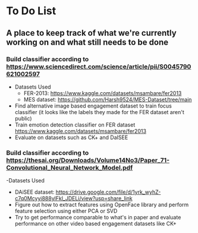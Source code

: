 # To Do List

## A place to keep track of what we're currently working on and what still needs to be done

### Build classifier according to https://www.sciencedirect.com/science/article/pii/S0045790621002597
- Datasets Used
  - FER-2013: https://www.kaggle.com/datasets/msambare/fer2013
  - MES dataset: https://github.com/Harsh9524/MES-Dataset/tree/main
- Find alternative image based engagement dataset to train focus classifier (it looks like the labels they made for the FER dataset aren't public)
- Train emotion detection classifier on FER dataset https://www.kaggle.com/datasets/msambare/fer2013
- Evaluate on datasets such as CK+ and DaISEE

### Build classifier according to https://thesai.org/Downloads/Volume14No3/Paper_71-Convolutional_Neural_Network_Model.pdf

-Datasets Used
  - DAiSEE dataset: https://drive.google.com/file/d/1yrk_wyhZ-c7q0Mcyyi888ylFkl_JDELi/view?usp=share_link
- Figure out how to extract features using OpenFace library and perform feature selection using either PCA or SVD
- Try to get performance comparable to what's in paper and evaluate performance on other video based engagement datasets like CK+

